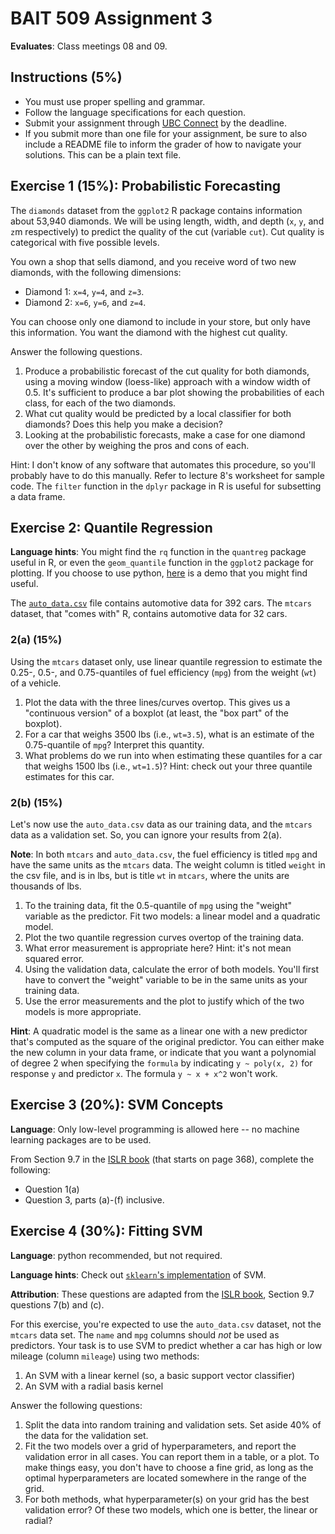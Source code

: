 # BAIT 509 Assignment 3

__Evaluates__: Class meetings 08 and 09.

## Instructions (5%)

- You must use proper spelling and grammar.
- Follow the language specifications for each question.
- Submit your assignment through [UBC Connect](https://connect.ubc.ca/) by the deadline. 
- If you submit more than one file for your assignment, be sure to also include a README file to inform the grader of how to navigate your solutions. This can be a plain text file.

## Exercise 1 (15%): Probabilistic Forecasting 

The `diamonds` dataset from the `ggplot2` R package contains information about 53,940 diamonds. We will be using length, width, and depth (`x`, `y`, and `z`m respectively) to predict the quality of the cut (variable `cut`). Cut quality is categorical with five possible levels. 

You own a shop that sells diamond, and you receive word of two new diamonds, with the following dimensions: 

- Diamond 1: `x=4`, `y=4`, and `z=3`.
- Diamond 2: `x=6`, `y=6`, and `z=4`.

You can choose only one diamond to include in your store, but only have this information. You want the diamond with the highest cut quality.

Answer the following questions.

1. Produce a probabilistic forecast of the cut quality for both diamonds, using a moving window (loess-like) approach with a window width of 0.5. It's sufficient to produce a bar plot showing the probabilities of each class, for each of the two diamonds. 
2. What cut quality would be predicted by a local classifier for both diamonds? Does this help you make a decision?
3. Looking at the probabilistic forecasts, make a case for one diamond over the other by weighing the pros and cons of each.

Hint: I don't know of any software that automates this procedure, so you'll probably have to do this manually. Refer to lecture 8's worksheet for sample code. The `filter` function in the `dplyr` package in R is useful for subsetting a data frame.

## Exercise 2: Quantile Regression

__Language hints__: You might find the `rq` function in the `quantreg` package useful in R, or even the `geom_quantile` function in the `ggplot2` package for plotting. If you choose to use python, [here](http://www.statsmodels.org/dev/examples/notebooks/generated/quantile_regression.html) is a demo that you might find useful.

The [`auto_data.csv`](https://raw.githubusercontent.com/vincenzocoia/BAIT509/master/assessments/assignment3/data/auto_data.csv) file contains automotive data for 392 cars. The `mtcars` dataset, that "comes with" R, contains automotive data for 32 cars.

### 2(a) (15%)

Using the `mtcars` dataset only, use linear quantile regression to estimate the 0.25-, 0.5-, and 0.75-quantiles of fuel efficiency (`mpg`) from the weight (`wt`) of a vehicle. 

1. Plot the data with the three lines/curves overtop. This gives us a "continuous version" of a boxplot (at least, the "box part" of the boxplot).
2. For a car that weighs 3500 lbs (i.e., `wt=3.5`), what is an estimate of the 0.75-quantile of `mpg`? Interpret this quantity.
3. What problems do we run into when estimating these quantiles for a car that weighs 1500 lbs (i.e., `wt=1.5`)? Hint: check out your three quantile estimates for this car.

### 2(b) (15%)

Let's now use the `auto_data.csv` data as our training data, and the `mtcars` data as a validation set. So, you can ignore your results from 2(a). 

__Note__: In both `mtcars` and `auto_data.csv`, the fuel efficiency is titled `mpg` and have the same units as the `mtcars` data. The weight column is titled `weight` in the csv file, and is in lbs, but is title `wt` in `mtcars`, where the units are thousands of lbs.

1. To the training data, fit the 0.5-quantile of `mpg` using the "weight" variable as the predictor. Fit two models: a linear model and a quadratic model.
2. Plot the two quantile regression curves overtop of the training data.
3. What error measurement is appropriate here? Hint: it's not mean squared error. 
4. Using the validation data, calculate the error of both models. You'll first have to convert the "weight" variable to be in the same units as your training data.
5. Use the error measurements and the plot to justify which of the two models is more appropriate.

__Hint__: A quadratic model is the same as a linear one with a new predictor that's computed as the square of the original predictor. You can either make the new column in your data frame, or indicate that you want a polynomial of degree 2 when specifying the `formula` by indicating `y ~ poly(x, 2)` for response `y` and predictor `x`. The formula `y ~ x + x^2` won't work.


## Exercise 3 (20%): SVM Concepts 

__Language__: Only low-level programming is allowed here -- no machine learning packages are to be used.

From Section 9.7 in the [ISLR book](http://www-bcf.usc.edu/~gareth/ISL/) (that starts on page 368), complete the following:

- Question 1(a)
- Question 3, parts (a)-(f) inclusive.

## Exercise 4 (30%): Fitting SVM 

__Language__: python recommended, but not required.

__Language hints__: Check out [`sklearn`'s implementation](http://scikit-learn.org/stable/modules/generated/sklearn.svm.SVC.html) of SVM. 

__Attribution__: These questions are adapted from the [ISLR book](http://www-bcf.usc.edu/~gareth/ISL/), Section 9.7 questions 7(b) and (c).

For this exercise, you're expected to use the `auto_data.csv` dataset, not the `mtcars` data set. The `name` and `mpg` columns should _not_ be used as predictors. Your task is to use SVM to predict whether a car has high or low mileage (column `mileage`) using two methods:

1. An SVM with a linear kernel (so, a basic support vector classifier)
2. An SVM with a radial basis kernel

Answer the following questions:

1. Split the data into random training and validation sets. Set aside 40% of the data for the validation set. 
2. Fit the two models over a grid of hyperparameters, and report the validation error in all cases. You can report them in a table, or a plot. To make things easy, you don't have to choose a fine grid, as long as the optimal hyperparameters are located somewhere in the range of the grid.
3. For both methods, what hyperparameter(s) on your grid has the best validation error? Of these two models, which one is better, the linear or radial?

